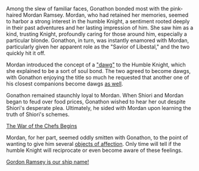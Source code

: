 <!-- title: My Dawg -->
<!-- relationship: Dawg -->

Among the slew of familiar faces, Gonathon bonded most with the pink-haired Mordan Ramsey. Mordan, who had retained her memories, seemed to harbor a strong interest in the humble Knight, a sentiment rooted deeply in their past adventures and her lasting impression of him. She saw him as a kind, trusting Knight, profoundly caring for those around him, especially a particular blonde. Gonathon, in turn, was instantly enamored with Mordan, particularly given her apparent role as the "Savior of Libestal," and the two quickly hit it off.

Mordan introduced the concept of a ["dawg"](https://www.youtube.com/watch?v=CPT2cj934-I&t=5384s) to the Humble Knight, which she explained to be a sort of soul bond. The two agreed to become dawgs, with Gonathon enjoying the title so much he requested that another one of his closest companions become dawgs [as well](https://www.youtube.com/watch?v=CPT2cj934-I&t=6923s).

Gonathon remained staunchly loyal to Mordan. When Shiori and Mordan began to feud over food prices, Gonathon wished to hear her out despite Shiori's desperate plea. Ultimately, he sided with Mordan upon learning the truth of Shiori's schemes.

[The War of the Chefs Begins](#embed:https://youtu.be/CPT2cj934-I?t=12333)

Mordan, for her part, seemed oddly smitten with Gonathon, to the point of wanting to give him several [objects of affection](https://youtu.be/CPT2cj934-I?t=5250). Only time will tell if the humble Knight will reciprocate or even become aware of these feelings.

[Gordon Ramsey is our ship name!](#embed:https://youtu.be/CPT2cj934-I?t=13933)
